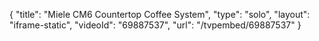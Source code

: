 {
    "title": "Miele CM6 Countertop Coffee System",
    "type": "solo",
    "layout": "iframe-static",
    "videoId": "69887537",
    "url": "\/tvpembed\/69887537"
}